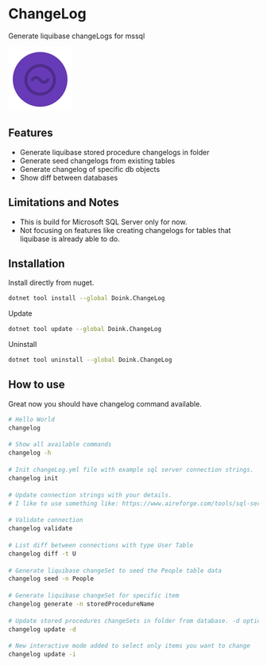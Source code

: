 # ChangeLog

Generate liquibase changeLogs for mssql

![icon](icon.png)

## Features

- Generate liquibase stored procedure changelogs in folder
- Generate seed changelogs from existing tables
- Generate changelog of specific db objects
- Show diff between databases

## Limitations and Notes

- This is build for Microsoft SQL Server only for now.
- Not focusing on features like creating changelogs for tables that liquibase is already able to do.

## Installation

Install directly from nuget.

```bash
dotnet tool install --global Doink.ChangeLog
```

Update

```bash
dotnet tool update --global Doink.ChangeLog
```

Uninstall

```bash
dotnet tool uninstall --global Doink.ChangeLog
```

## How to use

Great now you should have changelog command available.

```bash
# Hello World
changelog

# Show all available commands
changelog -h

# Init changeLog.yml file with example sql server connection strings.
changelog init

# Update connection strings with your details. 
# I like to use something like: https://www.aireforge.com/tools/sql-server-connection-string-generator

# Validate connection
changelog validate

# List diff between connections with type User Table
changelog diff -t U

# Generate liquibase changeSet to seed the People table data
changelog seed -n People

# Generate liquibase changeSet for specific item
changelog generate -n storedProcedureName

# Update stored procedures changeSets in folder from database. -d option will make no changes
changelog update -d

# New interactive mode added to select only items you want to change
changelog update -i
```
